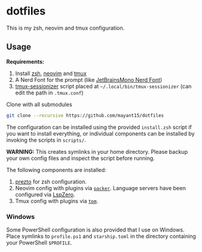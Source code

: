 # dotfiles

This is my zsh, neovim and tmux configuration.

## Usage

**Requirements:**
1. Install [zsh](https://github.com/ohmyzsh/ohmyzsh/wiki/Installing-ZSH), [neovim](https://neovim.io/) and [tmux](https://github.com/tmux/tmux#welcome-to-tmux)
1. A Nerd Font for the prompt (like [JetBrainsMono Nerd Font](https://github.com/ryanoasis/nerd-fonts/releases/download/v2.2.2/JetBrainsMono.zip))
1. [tmux-sessionizer](https://github.com/ThePrimeagen/.dotfiles/blob/master/bin/.local/scripts/tmux-sessionizer) script
   placed at `~/.local/bin/tmux-sessionizer` (can edit the path in `.tmux.conf`)

Clone with all submodules
```bash
git clone --recursive https://github.com/mayant15/dotfiles
```

The configuration can be installed using the provided `install.zsh` script if you want to install everything, or
individual components can be installed by invoking the scripts in `scripts/`.

**WARNING:** This creates symlinks in your home directory. Please backup your own config files and inspect the script before running.

The following components are installed:
1. [prezto](https://github.com/sorin-ionescu/prezto) for zsh configuration.
1. Neovim config with plugins via [`packer`](https://github.com/wbthomason/packer.nvim). Language servers have been configured via [LspZero](https://github.com/VonHeikemen/lsp-zero.nvim).
1. Tmux config with plugins via [`tpm`](https://github.com/tmux-plugins/tpm).

### Windows

Some PowerShell configuration is also provided that I use on Windows. Place symlinks to `profile.ps1` and `starship.toml` in the directory containing your PowerShell `$PROFILE`.

